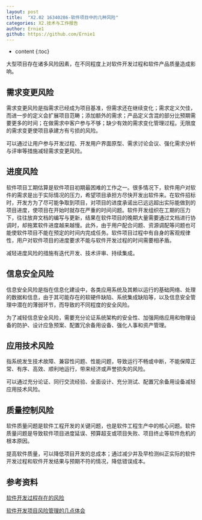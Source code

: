 ```yaml
---
layout: post
title:  "X2.02 16340286-软件项目中的几种风险"
categories: X2.技术与工作报告
author: Ernie1
github: https://github.com/Ernie1
---
```


* content
{:toc}



大型项目存在诸多风险因素，在不同程度上对软件开发过程和软件产品质量造成影响。
## 需求变更风险
需求变更风险是指需求已经成为项目基准，但需求还在继续变化；需求定义欠佳，而进一步的定义会扩展项目范畴；添加额外的需求；产品定义含混的部分比预期需要更多的时间；在做需求中客户参与不够；缺少有效的需求变化管理过程。无限度的需求变更使项目承建方有亏损的风险。

可以通过让用户参与开发过程、开发用户界面原型、需求讨论会议、强化需求分析与评审等措施减轻需求变更风险。
## 进度风险
软件项目工期估算是软件项目初期最困难的工作之一。很多情况下，软件用户对软件的需求是出于实际情况的压力，希望项目承担方尽快开发出软件来。在软件招标时，开发方为了尽可能争取到项目，对项目的进度承诺出已远远超出实际能做到的项目进度，使项目在开始时就存在严重的时间问题。软件开发组织在工期的压力下，往往放弃文档的编写与更新，结果在软件项目的晚期大量需要通过文档进行协调时，却拖累软件进度越来越慢。此外，由于用户配合问题、资源调配等问题也可能使软件项目不能在预定的时间内完成任务。软件项目过程中有自身的客观规律性，用户对软件项目的进度要求不能与软件开发过程的时间需要相矛盾。

减轻进度风险的措施有迭代开发、技术评审、持续集成。
## 信息安全风险
信息安全风险是指在信息化建设中，各类应用系统及其赖以运行的基础网络、处理的数据和信息，由于其可能存在的软硬件缺陷、系统集成缺陷等，以及信息安全管理中潜在的薄弱环节，而导致的不同程度的安全风险。

为了减轻信息安全风险，需要充分论证系统架构的安全性、加强网络应用和物理设备的防护、设计应急预案、配置冗余备用设备、强化人事和资产管理。
## 应用技术风险
指系统发生技术故障、兼容性问题、性能问题，导致运行不畅或中断，不能保障正常、有序、高效、顺利地运行，带来经济或声誉损失的风险。

可以通过充分论证、同行交流经验、全面设计、充分测试、配置冗余备用设备减轻应用技术风险。
## 质量控制风险
软件质量问题是软件工程开发的关键问题，也是软件工程生产中的核心问题。软件质量问题是导致软件项目进度延误、预算超支或项目失败、项目终止等软件危机的根本原因。

提高软件质量，可以降低项目开发的总成本；通过减少并及早检测纠正实际的软件开发过程和软件开发结果与预期不符的情况，降低错误成本。

## 参考资料
<a href="https://wenku.baidu.com/view/26be0808a26925c52cc5bf72.html" target="_blank">软件开发过程存在的风险</a>

<a href="https://blog.csdn.net/qq_30427341/article/details/81003902" target="_blank">软件开发项目风险管理的几点体会</a>